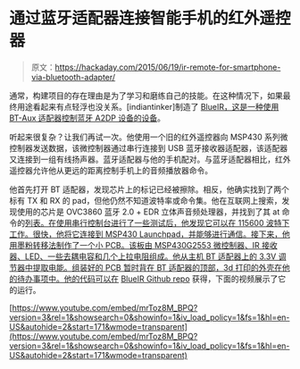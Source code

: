 # 通过蓝牙适配器连接智能手机的红外遥控器

> 原文：<https://hackaday.com/2015/06/19/ir-remote-for-smartphone-via-bluetooth-adapter/>

通常，构建项目的存在理由是为了学习和磨练自己的技能。在这种情况下，如果最终用途看起来有点轻浮也没关系。[indiantinker]制造了 [BlueIR，这是一种使用 BT-Aux 适配器控制蓝牙 A2DP 设备的设备](http://rohitg.in/2015/05/29/TruPlay/)。

听起来很复杂？让我们再试一次。他使用一个旧的红外遥控器向 MSP430 系列微控制器发送数据，该微控制器通过串行连接到 USB 蓝牙接收器适配器，该适配器又连接到一组有线扬声器。蓝牙适配器与他的手机配对。与蓝牙适配器相比，红外遥控器允许他从更远的距离控制手机上的音频播放器命令。

他首先打开 BT 适配器，发现芯片上的标记已经被擦除。相反，他确实找到了两个标有 TX 和 RX 的 pad，但他仍然不知道波特率或命令集。他在互联网上搜索，发现使用的芯片是 OVC3860 蓝牙 2.0 + EDR 立体声音频处理器，并找到了其 at 命令的[列表。在使用串行控制台进行了一些测试后，他发现它可以在 115600 波特下工作。很快，他将它连接到 MSP430 Launchpad，并能够进行通信。接下来，他用墨粉转移法制作了一个小 PCB。该板由 MSP430G2553 微控制器、IR 接收器、LED、一些去耦电容和几个上拉电阻组成。他从主机 BT 适配器上的 3.3V 调节器中提取电能。组装好的 PCB 暂时背在 BT 适配器的顶部，3d 打印的外壳在他的待办事项中。他的代码可以在](http://www.electrodragon.comimg/4/4b/BLK-MD-SPK-B_AT_Commands_OVC3860_List.pdf) [BlueIR Github repo](https://github.com/IndianTinker/BlueIR) 获得，下面的视频展示了它的运行。

[https://www.youtube.com/embed/mrToz8M_BPQ?version=3&rel=1&showsearch=0&showinfo=1&iv_load_policy=1&fs=1&hl=en-US&autohide=2&start=171&wmode=transparent](https://www.youtube.com/embed/mrToz8M_BPQ?version=3&rel=1&showsearch=0&showinfo=1&iv_load_policy=1&fs=1&hl=en-US&autohide=2&start=171&wmode=transparent)